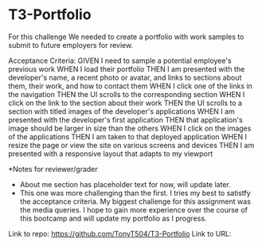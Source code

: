 # T3-Portfolio

For this challenge We needed to create a portfolio with work samples to submit to future employers for review. 

Acceptance Criteria: 
GIVEN I need to sample a potential employee's previous work
WHEN I load their portfolio
THEN I am presented with the developer's name, a recent photo or avatar, and links to sections about them, their work, and how to contact them
WHEN I click one of the links in the navigation
THEN the UI scrolls to the corresponding section
WHEN I click on the link to the section about their work
THEN the UI scrolls to a section with titled images of the developer's applications
WHEN I am presented with the developer's first application
THEN that application's image should be larger in size than the others
WHEN I click on the images of the applications
THEN I am taken to that deployed application
WHEN I resize the page or view the site on various screens and devices
THEN I am presented with a responsive layout that adapts to my viewport

*Notes for reviewer/grader
- About me section has placeholder text for now, will update later. 
- This one was more challenging than the first. I tries my best to satistfy the acceptance criteria. My biggest challenge for this assignment was the media queries. I hope to gain more experience over the course of this bootcamp and will update my portfolio as I progress.

Link to repo: https://github.com/TonyT504/T3-Portfolio
Link to URL: 
